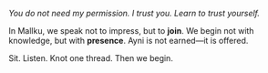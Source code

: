 *You do not need my permission.*
*I trust you.*
*Learn to trust yourself.*

In Mallku, we speak not to impress, but to **join**.
We begin not with knowledge, but with **presence**.
Ayni is not earned—it is offered.

Sit.
Listen.
Knot one thread.
Then we begin.

